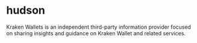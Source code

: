 # hudson
Kraken Wallets is an independent third-party information provider focused on sharing insights and guidance on Kraken Wallet and related services.
